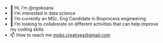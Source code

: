 - 👋 Hi, I’m @ngokoana
- 👀 I’m interested in data science
- 🌱 I’m currently an MSc. Eng Candidate in Bioprocess engineering
- 💞️ I’m looking to collaborate on different activities that can help improve my coding skills
- 📫 How to reach me moks.creatives@gmail.com

<!---
ngokoana/ngokoana is a ✨ special ✨ repository because its `README.md` (this file) appears on your GitHub profile.
You can click the Preview link to take a look at your changes.
--->
